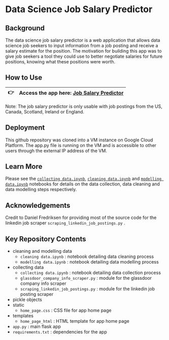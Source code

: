 # Data Science Job Salary Predictor

## Background

The data science job salary predictor is a web application that allows data science job seekers to input information from a job posting and receive a salary estimate for the position. The motivation for building this app was to give job seekers a tool they could use to better negotiate salaries for future positions, knowing what these positions were worth. 

## How to Use

| :point_right:        | **Access the app here:** [Job Salary Predictor](http://34.95.60.85:5000/)   |
|---------------|:------------------------|

Note: The job salary predictor is only usable with job postings from the US, Canada, Scotland, Ireland or England.

## Deployment

This github repository was cloned into a VM instance on Google Cloud Platform. The app.py file is running on the VM and is accessible to other users through the external IP address of the VM.

## Learn More

Please see the [`collecting data.ipynb`](https://github.com/Harpreet-Paul/ds-job-salary-predictor/blob/master/collecting%20data/collecting%20data.ipynb), [`cleaning data.ipynb`](https://github.com/Harpreet-Paul/ds-job-salary-predictor/blob/master/cleaning%20and%20modelling%20data/cleaning%20data.ipynb) and [`modelling data.ipynb`](https://github.com/Harpreet-Paul/ds-job-salary-predictor/blob/master/cleaning%20and%20modelling%20data/modelling%20data.ipynb) notebooks for details on the data collection, data cleaning and data modelling steps respectively.

## Acknowledgements

Credit to Daniel Fredriksen for providing most of the source code for the linkedin job scraper `scraping_linkedin_job_postings.py` .

## Key Repository Contents
* cleaning and modelling data
  * `cleaning data.ipynb` : notebook detailing data cleaning process
  * `modelling data.ipynb` : notebook detailing data modelling process
* collecting data
  * `collecting data.ipynb` : notebook detailing data collection process
  * `glassdoor_company_info_scraper.py` : module for the glassdoor company info scraper
  * `scraping_linkedin_job_postings.py` : module for the linkedin job posting scraper
* pickle objects
* static
  * `home_page.css` : CSS file for app home page
* templates
  * `home_page_html` : HTML template for app home page
* `app.py` : main flask app
* `requirements.txt` : dependencies for the app
